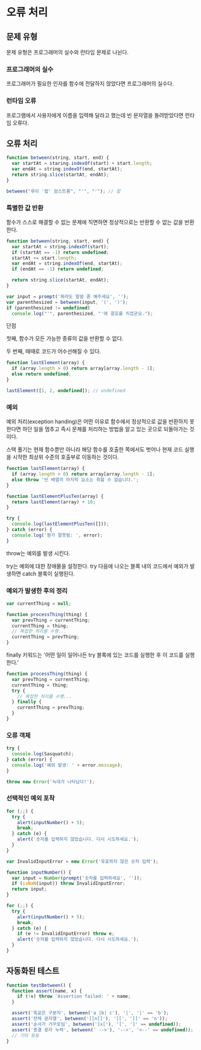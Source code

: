 # 오류 처리

## 문제 유형

문제 유형은 프로그래머의 실수와 런타임 문제로 나뉜다.

### 프로그래머의 실수

프로그래머가 필요한 인자를 함수에 전달하지 않았다면 프로그래머의 실수다.

### 런타임 오류

프로그램에서 사용자에게 이름을 입력해 달라고 했는데 빈 문자열을 돌려받았다면 런타임 오류다.

## 오류 처리

```jsx
function between(string, start, end) {
  var startAt = staring.indexOf(start) + start.length;
  var endAt = string.indexOf(end, startAt);
  return string.slice(startAt, endAt);
}

between("루이 '팝' 암스트롱", "'", "'"); // 팝
```

### 특별한 값 반환

함수가 스스로 해결할 수 없는 문제에 직면하면 정상적으로는 반환할 수 없는 값을 반환한다.

```jsx
function between(string, start, end) {
  var startAt = string.indexOf(start);
  if (startAt == -1) return undefined;
  startAt += start.length;
  var endAt = string.indexOf(end, startAt);
  if (endAt == -1) return undefined;

  return string.slice(startAt, endAt);
}

var input = prompt('뭐라도 말씀 좀 해주세요', '');
var parenthesized = between(input, '(', ')');
if (parenthesized != undefined)
  console.log("'", parenthesized, "'에 괄호를 치셨군요.");
```

단점

첫째, 함수가 모든 가능한 종류의 값을 반환할 수 없다.

두 번째, 때때로 코드가 어수선해질 수 있다.

```jsx
function lastElement(array) {
  if (array.length > 0) return array[array.length - 1];
  else return undefined;
}

lastElement([1, 2, undefined]); // undefined
```

### 예외

예외 처리(exception handing)은 어떤 이유로 함수에서 정상적으로 값을 반환하지 못한다면 하던 일을 멈추고 즉시 문제를 처리하는 방법을 알고 있는 곳으로 되돌아가는 것이다.

스택 풀기는 현재 함수뿐만 아니라 해당 함수를 호출한 쪽에서도 벗어나 현재 코드 실행을 시작한 최상위 수준의 호출부로 이동하는 것이다.

```jsx
function lastElement(array) {
  if (array.length > 0) return array[array.length - 1];
  else throw '빈 배열의 마지막 요소는 취할 수 없습니다.';
}

function lastElementPlusTen(array) {
  return lastElement(array) + 10;
}

try {
  console.log(lastElementPlusTen([]));
} catch (error) {
  console.log('뭔가 잘못됨: ', error);
}
```

throw는 예외를 발생 시킨다.

try는 예외에 대한 장애물을 설정한다. try 다음에 나오는 블록 내의 코드에서 예외가 발생하면 catch 블록이 실행된다.

### 예외가 발생한 후의 정리

```jsx
var currentThing = null;

function processThing(thing) {
  var prevThing = currentThing;
  currentThing = thing;
  // 복잡한 처리를 수행...
  currentThing = prevThing;
}
```

finally 키워드는 '어떤 일이 일어나든 try 블록에 있는 코드를 실행한 후 이 코드를 실행한다.'

```jsx
function processThing(thing) {
  var prevThing = currentThing;
  currentThing = thing;
  try {
    // 복잡한 처리를 수행...
  } finally {
    currentThing = prevThing;
  }
}
```

### 오류 객체

```jsx
try {
  console.log(Sasquatch);
} catch (error) {
  console.log('예외 발생: ' + error.message);
}

throw new Error('늑대가 나타났다!');
```

### 선택적인 예외 포착

```jsx
for (;;) {
  try {
    alert(inputNumber() + 5);
    break;
  } catch (e) {
    alert('숫자를 입력하지 않았습니다. 다시 시도하세요.');
  }
}
```

```jsx
var InvalidInputError = new Error('유효하지 않은 숫자 입력');

function inputNumber() {
  var input = Number(prompt('숫자를 입력하세요', ''));
  if (isNaN(input)) throw InvalidInputError;
  return input;
}

for (;;) {
  try {
    alert(inputNumber() + 5);
    break;
  } catch (e) {
    if (e != InvalidInputError) throw e;
    alert('숫자를 입력하지 않았습니다. 다시 시도하세요.');
  }
}
```

## 자동화된 테스트

```jsx
function testBetween() {
  function assert(name, x) {
    if (!x) throw 'Assertion failed: ' + name;
  }

  assert('똑같은 구분자', between('a |b| c'), '|', '|' == 'b');
  assert('전체 문자열', between('[[n]]'), '[[', ']]' == 'n'));
  assert('순서가 거꾸로임', between(']x['), '[', ']' == undefined));
  assert('종결 문자 누락', between(' -->'), '-->', '<--' == undefined));
  // 기타 등등
}
```

